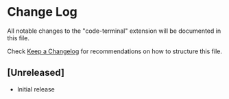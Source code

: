# Change Log

All notable changes to the "code-terminal" extension will be documented in this file.

Check [Keep a Changelog](http://keepachangelog.com/) for recommendations on how to structure this file.

## [Unreleased]

- Initial release
